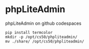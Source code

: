 # phpLiteAdmin
phpLiteAdmin on github codespaces

```
pip install termcolor
mkdir -p /opt/cs50/phpliteadmin/
mv ./share/ /opt/cs50/phpliteadmin/
```

